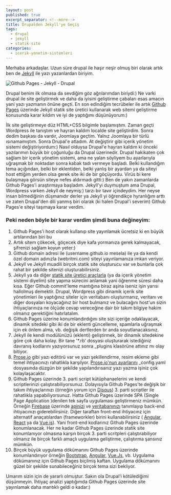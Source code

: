 ```yaml
---
layout: post
published: true
excerpt_separator: <!--more-->
title: Drupalden Jekyll'ye Geçiş
tags:
  - drupal
  - jekyll
  - statik-site
categories:
  - icerik-yonetim-sistemleri
---
```

Merhaba arkadaşlar. Uzun süre drupal ile haşır neşir olmuş biri olarak artık ben de [Jekyll](https://jekyllrb.com/) ile yazı yazanlardan biriyim. 

![Github Pages - Jekyll - Drupal]({{site.baseurl}}/assets/media/hithub-pages-jekyll-drupal.png)

Drupal benim ilk olmasa da sevdiğim göz ağrılarımdan biriydi:) Ne varki drupal ile site geliştirmek ve daha da iyisini geliştirme çabaları esas amacın yani yazı yazmanın önüne geçti. En son edindiğim tecrübeler ile artık [Github Pages](https://pages.github.com/) üzerinde Jekyll statik site üretici kullanarak web sitemi geliştirme konusunda karar kıldım ve iyi de yaptığımı düşünüyorum:)  

<!--more-->

İlk site geliştirmeye düz HTML+CSS bilgimle başlamıştım. Zaman geçti Wordpress ile tanıştım ve hayran kaldım localde site geliştirdim. Sonra dedim başkası da vardır, Joomlaya geçtim. Yalnız Joomlaya bir türlü ısınamamıştım. Sonra Drupal'e atladım. At değiştirir gibi içerik yönetim sistemi değiştiriyordum:) Nasıl olduysa Drupal'e hayran kaldım ki önceki yazılarımın büyük bir çoğunluğu da Drupal üzerinedir. Drupal hakikaten çok sağlam bir içerik yönetim sistemi, ama ne yalan söyliyem bu ayarlarıyla uğraşmak bir noktadan sonra kabak tadı vermeye başladı. Belki kullandığım tema açığından, belki bir eklentiden, belki yanlış bir ayardan ya da siteyi  host ettiğim yerden olsa gerek site iki de bir göçüyordu. Virüs bi kere bulaşmaya görsün siteye nefes aldırmadı gitti:) Ben de yakın zamanlarda Github Pages'i araştırmaya başladım. Jekyll'yi duymuştum ama Drupal, Wordpress varken Jekyll de neymiş:) tarzı bir tavır içindeydim. Her neyse insan bilmediğinin düşmanıdır derler ya Jekyll yi öğrendikçe hyranlığım arttı ve zaten Drupal'den dili yanmış biri olarak (ki halen Drupal'i severim) Github Pages'e siteyi taşımaya karar verdim.

### Peki neden böyle bir karar verdim şimdi buna değineyim:

1. Github Pages'i host olarak kullanıp site yayınlamak ücretsiz ki en büyük artılarından biri bu
2. Artık sitem çökecek, göçecek diye kafa yormanıza gerek kalmayacak, şifrenizi sağlam koyun yeter:)
3. Github domain adresi ile (username.github.io mesela) ile ya da kendi özel domain adınızla (webritmi.com) siteyi yayınlamanıza imkan veriyor.
4. Jekyll ve Jekyll muadili birçok statik site oluşturucu var ve bunlarla çok rahat bir şekilde sitenizi oluşturabilirsiniz. 
5. Jekyll ya da diğer [statik site üretici araçlarla](https://www.staticgen.com/) (ya da içerik yönetim sistemi diyelim) site yapma sürecini anlamak yani öğrenme süresi daha kısa. Eğer Github commit'leme mantığına biraz aşina iseniz işin yarısı hallolmuş demektir. Drupal, Wordpress gibi dinamik içerik site yönetimleri ile yaptığınız siteler için veritabanı oluşturmanız, veritanı ve diğer dosyaları koyacağınız bir host bulmanız ve bulacağını host'un sizin ihtiyaçlarınıza ne ölçüde cevap vereceğine dair bir takım bilgiye hakim olmanız gerektiğini hatırlatalım.  
6. Github Pages üzerine konumlandırdığını site sizi içeriğe odaklayacak, dinamik sitedeki gibi iki de bir eklenti güncelleme, spamlarla uğraşmak için ek önlem alma, vb. değişik dertlerden br anda soyutlanacaksınız.
7. Jekyll ile kendi modülünüzü (eklenti) geliştirmek, bir dinamik sitedekine göre çok daha kolay. Bir tane '*.rb' dosyası oluşturarak istediğiniz davranış kodlarını yazıyorsunuz sonra _plugins klasörüne attınız mı olay bitiyor. 
8. [Prose.io](http://prose.io/) gibi yazı editörü var ve yazı şekillendirme, resim ekleme gibi temel ihtiyacınızı rahatlıkla karşılyor. [Prose.io'nun ayarlarını](https://github.com/prose/prose/wiki/Prose-Configuration) _config.yaml dosyasında düzgün bir şekilde yapılandırısanız yazı yazma işiniz çok kolaylaşacaktır.
9. Github Pages üzerinde 3. parti script kütüphanaelerini ve kendi scriptlerinizi çalıştırabiliyorsunuz. Dolayısıyla Github Pages'te değişik bir takım ihtiyaçlarınızı (örneğin yorum için [Disqus](https://disqus.com/)) 3. parti scriptler ile rahatlıkla yapabiliyorsunuz. Hatta Github Pages üzerinde SPA (Single Page Application )denilen tek sayfa uygulaması geliştirmeniz mümkün. Örneğin [Firebase](https://firebase.google.com/) üzerinde [apinizi](https://firebase.google.com/docs/reference/) ve [veritabanınızı](https://firebase.google.com/docs/database/) tanımlayıp back-end ihtiyacınızı giderebilirsiniz. Diğer taraftan front-end ihtiyacınz için alternatif anaçatılardan (frameworkler) birini kullanabilirsiniz ( [Angular](https://angular.io/), [React](https://reactjs.org/) ya da [Vue.js](https://vuejs.org/)). Yani front-end kodlarınız Github Pages üzerinde konumlanacak. Her ne kadar Github Pages üzerinde statik site konumlanıyor olmasına karşın birçok 3. parti scritpleri çalıştırabiliyor olmanız ile birçok farklı amaçlı uygulama geliştirme, çalıştırma şansınız mümkün.
10. Birçok büyük uygulama dökümanını Github Pages üzerinde konumlandırıyor örneğin [Bootstrap](https://github.com/twbs/bootstrap), [Angular](https://github.com/angular/angular), [Vue.Js](https://github.com/vuejs/vue), vb. Uygulama dökümanınız için Github Pages biçilmiş kaftan. Uygulama dökümanını güzel bir şekilde sunabileceğiniz birçok tema sizi bekliyor.

Umarım sizin için de yararlı olmuştur. Sakın ola Drupal'i kötülediğimi düşünmeyin. İhtiyaç analizi yaptığımda Github Pages üzerinde site yayınlamak daha mantıklı geldi o kadar:)